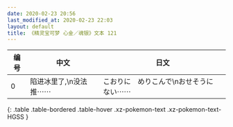 ```yaml
---
date: 2020-02-23 20:56
last_modified_at: 2020-02-23 22:03
layout: default
title: 《精灵宝可梦 心金／魂银》文本 121
---
```

| 编号 | 中文 | 日文 |
| ---- | ---- | ---- |
| 0 | 陷进冰里了,\n没法推⋯⋯ | こおりに　めりこんで\nおせそうに　ない⋯⋯ |
{: .table .table-bordered .table-hover .xz-pokemon-text .xz-pokemon-text-HGSS }
